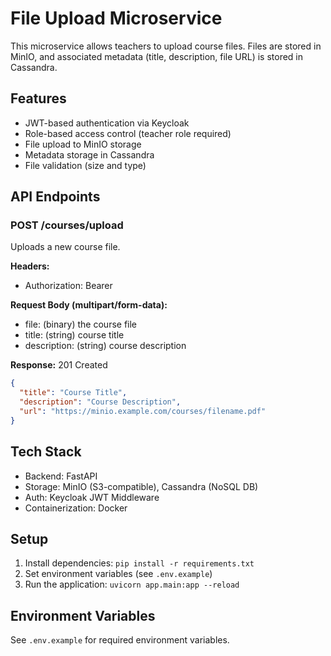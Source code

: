 # File Upload Microservice

This microservice allows teachers to upload course files. Files are stored in MinIO, and associated metadata (title, description, file URL) is stored in Cassandra.

## Features

- JWT-based authentication via Keycloak
- Role-based access control (teacher role required)
- File upload to MinIO storage
- Metadata storage in Cassandra
- File validation (size and type)

## API Endpoints

### POST /courses/upload

Uploads a new course file.

**Headers:**
- Authorization: Bearer <token>

**Request Body (multipart/form-data):**
- file: (binary) the course file
- title: (string) course title
- description: (string) course description

**Response:** 201 Created
```json
{
  "title": "Course Title",
  "description": "Course Description",
  "url": "https://minio.example.com/courses/filename.pdf"
}
```

## Tech Stack

- Backend: FastAPI
- Storage: MinIO (S3-compatible), Cassandra (NoSQL DB)
- Auth: Keycloak JWT Middleware
- Containerization: Docker

## Setup

1. Install dependencies: `pip install -r requirements.txt`
2. Set environment variables (see `.env.example`)
3. Run the application: `uvicorn app.main:app --reload`

## Environment Variables

See `.env.example` for required environment variables.